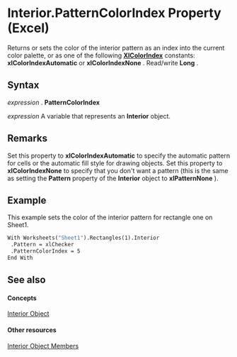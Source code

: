 
# Interior.PatternColorIndex Property (Excel)

Returns or sets the color of the interior pattern as an index into the current color palette, or as one of the following  **[XlColorIndex](b925578b-d654-61fa-03fa-67631ea8c5d1.md)** constants: **xlColorIndexAutomatic** or **xlColorIndexNone** . Read/write **Long** .


## Syntax

 _expression_ . **PatternColorIndex**

 _expression_ A variable that represents an **Interior** object.


## Remarks

Set this property to  **xlColorIndexAutomatic** to specify the automatic pattern for cells or the automatic fill style for drawing objects. Set this property to **xlColorIndexNone** to specify that you don't want a pattern (this is the same as setting the **Pattern** property of the **Interior** object to **xlPatternNone** ).


## Example

This example sets the color of the interior pattern for rectangle one on Sheet1.


```vb
With Worksheets("Sheet1").Rectangles(1).Interior 
 .Pattern = xlChecker 
 .PatternColorIndex = 5 
End With
```


## See also


#### Concepts


[Interior Object](37c79831-2cac-69fd-10ee-6d5415ed338b.md)
#### Other resources


[Interior Object Members](d79ff9a6-fa56-8b0f-9a89-d54dbba57346.md)
